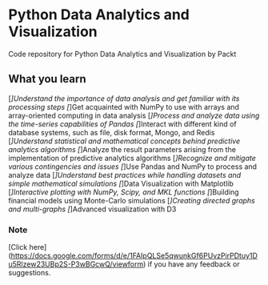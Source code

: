# Python Data Analytics and Visualization
Code repository for Python Data Analytics and Visualization by Packt

## What you learn

[*]Understand the importance of data analysis and get familiar with its processing steps
[*]Get acquainted with NumPy to use with arrays and array-oriented computing in data analysis
[*]Process and analyze data using the time-series capabilities of Pandas
[*]Interact with different kind of database systems, such as file, disk format, Mongo, and Redis
[*]Understand statistical and mathematical concepts behind predictive analytics algorithms
[*]Analyze the result parameters arising from the implementation of predictive analytics algorithms
[*]Recognize and mitigate various contingencies and issues
[*]Use Pandas and NumPy to process and analyze data
[*]Understand best practices while handling datasets and simple mathematical simulations
[*]Data Visualization with Matplotlib
[*]Interactive plotting with NumPy, Scipy, and MKL functions
[*]Building financial models using Monte-Carlo simulations
[*]Creating directed graphs and multi-graphs
[*]Advanced visualization with D3 

### Note
[Click here] (https://docs.google.com/forms/d/e/1FAIpQLSe5qwunkGf6PUvzPirPDtuy1Du5Rlzew23UBp2S-P3wBGcwQ/viewform)
if you have any feedback or suggestions.


